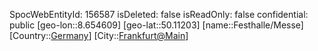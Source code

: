 ﻿---
location: [50.11203,8.654609]
type: Station
tags:
- geo/Station

---
SpocWebEntityId: 156587
isDeleted: false
isReadOnly: false
confidential: public
[geo-lon::8.654609]
[geo-lat::50.11203]
[name::Festhalle/Messe]
[Country::[Germany](geo/Continent/Europe/Germany.md)]
[City::[Frankfurt@Main](geo/Continent/Europe/Germany/Hessen/Frankfurt@Main.md)]

